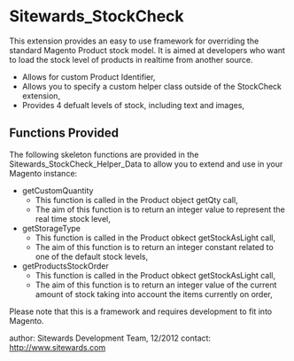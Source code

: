 Sitewards_StockCheck
=======

This extension provides an easy to use framework for overriding the standard Magento Product stock model.
It is aimed at developers who want to load the stock level of products in realtime from another source.
* Allows for custom Product Identifier,
* Allows you to specify a custom helper class outside of the StockCheck extension,
* Provides 4 defualt levels of stock, including text and images,

Functions Provided
------------------

The following skeleton functions are provided in the Sitewards_StockCheck_Helper_Data to allow you to extend and use in your Magento instance:
* getCustomQuantity
	* This function is called in the Product object getQty call,
	* The aim of this function is to return an integer value to represent the real time stock level,
* getStorageType
	* This function is called in the Product obkect getStockAsLight call,
	* The aim of this function is to return an integer constant related to one of the default stock levels,
* getProductsStockOrder
	* This function is called in the Product obkect getStockAsLight call,
	* The aim of this function is to return an integer value of the current amount of stock taking into account the items currently on order,

Please note that this is a framework and requires development to fit into Magento.

author: Sitewards Development Team, 12/2012
contact: http://www.sitewards.com